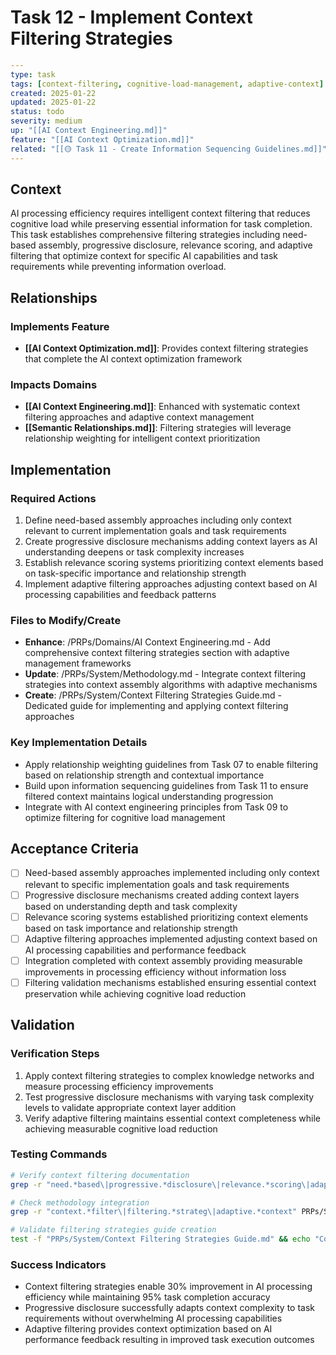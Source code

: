 # Task 12 - Implement Context Filtering Strategies

```yaml
---
type: task
tags: [context-filtering, cognitive-load-management, adaptive-context]
created: 2025-01-22
updated: 2025-01-22
status: todo
severity: medium
up: "[[AI Context Engineering.md]]"
feature: "[[AI Context Optimization.md]]"
related: "[[🟡 Task 11 - Create Information Sequencing Guidelines.md]]"
---
```

## Context

AI processing efficiency requires intelligent context filtering that reduces cognitive load while preserving essential information for task completion. This task establishes comprehensive filtering strategies including need-based assembly, progressive disclosure, relevance scoring, and adaptive filtering that optimize context for specific AI capabilities and task requirements while preventing information overload.

## Relationships

### Implements Feature

- **[[AI Context Optimization.md]]**: Provides context filtering strategies that complete the AI context optimization framework

### Impacts Domains

- **[[AI Context Engineering.md]]**: Enhanced with systematic context filtering approaches and adaptive context management
- **[[Semantic Relationships.md]]**: Filtering strategies will leverage relationship weighting for intelligent context prioritization

## Implementation

### Required Actions

1. Define need-based assembly approaches including only context relevant to current implementation goals and task requirements
2. Create progressive disclosure mechanisms adding context layers as AI understanding deepens or task complexity increases
3. Establish relevance scoring systems prioritizing context elements based on task-specific importance and relationship strength
4. Implement adaptive filtering approaches adjusting context based on AI processing capabilities and feedback patterns

### Files to Modify/Create

- **Enhance**: /PRPs/Domains/AI Context Engineering.md - Add comprehensive context filtering strategies section with adaptive management frameworks
- **Update**: /PRPs/System/Methodology.md - Integrate context filtering strategies into context assembly algorithms with adaptive mechanisms
- **Create**: /PRPs/System/Context Filtering Strategies Guide.md - Dedicated guide for implementing and applying context filtering approaches

### Key Implementation Details

- Apply relationship weighting guidelines from Task 07 to enable filtering based on relationship strength and contextual importance
- Build upon information sequencing guidelines from Task 11 to ensure filtered context maintains logical understanding progression
- Integrate with AI context engineering principles from Task 09 to optimize filtering for cognitive load management

## Acceptance Criteria

- [ ] Need-based assembly approaches implemented including only context relevant to specific implementation goals and task requirements
- [ ] Progressive disclosure mechanisms created adding context layers based on understanding depth and task complexity
- [ ] Relevance scoring systems established prioritizing context elements based on task importance and relationship strength
- [ ] Adaptive filtering approaches implemented adjusting context based on AI processing capabilities and performance feedback
- [ ] Integration completed with context assembly providing measurable improvements in processing efficiency without information loss
- [ ] Filtering validation mechanisms established ensuring essential context preservation while achieving cognitive load reduction

## Validation

### Verification Steps

1. Apply context filtering strategies to complex knowledge networks and measure processing efficiency improvements
2. Test progressive disclosure mechanisms with varying task complexity levels to validate appropriate context layer addition
3. Verify adaptive filtering maintains essential context completeness while achieving measurable cognitive load reduction

### Testing Commands

```bash
# Verify context filtering documentation
grep -r "need.*based\|progressive.*disclosure\|relevance.*scoring\|adaptive.*filtering" PRPs/Domains/AI\ Context\ Engineering.md

# Check methodology integration
grep -r "context.*filter\|filtering.*strateg\|adaptive.*context" PRPs/System/Methodology.md

# Validate filtering strategies guide creation
test -f "PRPs/System/Context Filtering Strategies Guide.md" && echo "Context filtering strategies guide created"
```

### Success Indicators

- Context filtering strategies enable 30% improvement in AI processing efficiency while maintaining 95% task completion accuracy
- Progressive disclosure successfully adapts context complexity to task requirements without overwhelming AI processing capabilities
- Adaptive filtering provides context optimization based on AI performance feedback resulting in improved task execution outcomes